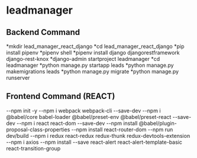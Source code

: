 # leadmanager
## Backend Command
*mkdir lead_manager_react_django
*cd lead_manager_react_django
*pip install pipenv
*pipenv shell
*pipenv install django djangorestframework django-rest-knox
*django-admin startproject leadmanager
*cd leadmanager
*python manage.py startapp leads
*python manage.py makemigrations leads
*python manage.py migrate
*python manage.py runserver

## Frontend Command (REACT)
--npm init -y
--npm i webpack webpack-cli --save-dev
--npm i @babel/core babel-loader @babel/preset-env @babel/preset-react --save-dev
--npm i react react-dom --save-dev
--npm install @babel/plugin-proposal-class-properties
--npm install react-router-dom
--npm run dev/build
--npm i redux react-redux redux-thunk redux-devtools-extension
--npm i axios
--npm install --save react-alert react-alert-template-basic react-transition-group
